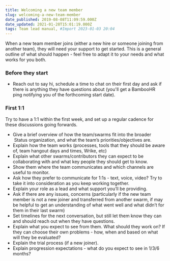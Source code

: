 ```yaml
---
title: Welcoming a new team member
slug: welcoming-a-new-team-member
date_published: 2019-08-08T11:09:59.000Z
date_updated: 2021-01-28T15:01:19.000Z
tags: Team lead manual, #Import 2023-01-03 20:04
---
```


When a new team member joins (either a new hire or someone joining from another team), they will need your support to get started. This is a general outline of what should happen - feel free to adapt it to your needs and what works for you both.

### Before they start

- Reach out to say hi, schedule a time to chat on their first day and ask if there is anything they have questions about (you'll get a BambooHR ping notifying you of the forthcoming start date).

### First 1:1

Try to have a 1:1 within the first week, and set up a regular cadence for these discussions going forwards.

- Give a brief overview of how the team/swarms fit into the broader  Status organization, and what the team’s priorities/objectives are.
- Explain how the team works (processes, tools that they should be aware of, team hangout days and times, Wrike, etc)
- Explain what other swarms/contributors they can expect to be collaborating with and what key people they should get to know.
- Show them where the team communicates and which channels are useful to monitor.
- Ask how they prefer to communicate for 1:1s - text, voice, video? Try to take it into consideration as you keep working together.
- Explain your role as a lead and what support you’ll be providing.
- Ask if there are any issues, concerns (particularly if the new team member is not a new joiner and transferred from another swarm, if may be helpful to get an understanding of what went well and what didn’t for them in their last swarm)
- Set timelines for the next conversation, but still let them know they can and should reach out when they have questions.
- Explain what you expect to see from them. What should they work on? If they can choose their own problems - how, when and based on what will they be evaluated?
- Explain the trial process (if a new joiner).
- Explain progression expectations - what do you expect to see in 1/3/6 months?

